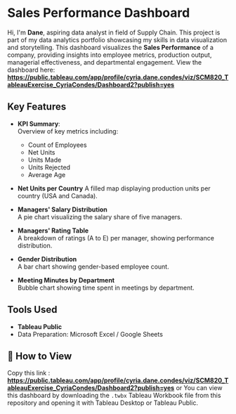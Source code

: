 # Sales Performance Dashboard
Hi, I'm **Dane**, aspiring data analyst in field of Supply Chain. This project is part of my data analytics portfolio showcasing my skills in data visualization and storytelling.
This dashboard visualizes the **Sales Performance** of a company, providing insights into employee metrics, production output, managerial effectiveness, and departmental engagement.
View the dashboard here: **https://public.tableau.com/app/profile/cyria.dane.condes/viz/SCM820_TableauExercise_CyriaCondes/Dashboard2?publish=yes**

## Key Features

- **KPI Summary**:  
  Overview of key metrics including:
  - Count of Employees
  - Net Units
  - Units Made
  - Units Rejected
  - Average Age

- **Net Units per Country** 
  A filled map displaying production units per country (USA and Canada).

- **Managers' Salary Distribution**  
  A pie chart visualizing the salary share of five managers.

- **Managers' Rating Table**   
  A breakdown of ratings (A to E) per manager, showing performance distribution.

- **Gender Distribution**  
  A bar chart showing gender-based employee count.

- **Meeting Minutes by Department**  
  Bubble chart showing time spent in meetings by department.

## Tools Used

- **Tableau Public**
- Data Preparation: Microsoft Excel / Google Sheets

## 📁 How to View

Copy this link : **https://public.tableau.com/app/profile/cyria.dane.condes/viz/SCM820_TableauExercise_CyriaCondes/Dashboard2?publish=yes** or 
You can view this dashboard by downloading the `.twbx` Tableau Workbook file from this repository and opening it with Tableau Desktop or Tableau Public.






